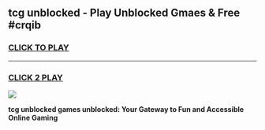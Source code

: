 
## tcg unblocked - Play Unblocked Gmaes & Free #crqib
<h3>
<a href="https://news.freeplayer.one?title=tcg_unblocked&ref=24F">CLICK TO PLAY</a></h3>
<hr>

<h3>
<a href="https://news.freeplayer.one?title=tcg_unblocked&ref=24F">CLICK 2 PLAY</a>
  
</h3>

<a href="https://news.freeplayer.one?title=tcg_unblocked&ref=24F/"><img src="https://clearcache.store/games.png"></a>


**tcg unblocked games unblocked: Your Gateway to Fun and Accessible Online Gaming**

